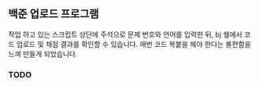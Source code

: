 ## 백준 업로드 프로그램
작업 하고 있는 스크립트 상단에 주석으로 문제 번호와 언어를 입력한 뒤, bj 쉘에서 코드 업로드 및 채점 결과를 확인할 수 있습니다. 
매번 코드 복붙을 해야 한다는 불편함을 느껴 만들게 되었습니다.
### TODO
